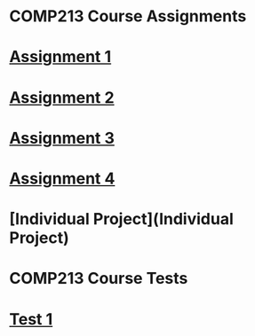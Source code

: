 # COMP213 Course Assignments

# [Assignment 1](Assignment01)
# [Assignment 2](Assignment02)
# [Assignment 3](Assignment03)
# [Assignment 4](Assignment04)
# [Individual Project](Individual Project)

# COMP213 Course Tests

# [Test 1](Test01)